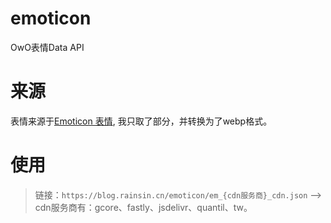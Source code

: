 # emoticon

OwO表情Data API

# 来源

表情来源于[Emoticon 表情](https://github.com/kallydev/emoticon), 我只取了部分，并转换为了webp格式。

# 使用 

> 链接：`https://blog.rainsin.cn/emoticon/em_{cdn服务商}_cdn.json` --> cdn服务商有：gcore、fastly、jsdelivr、quantil、tw。